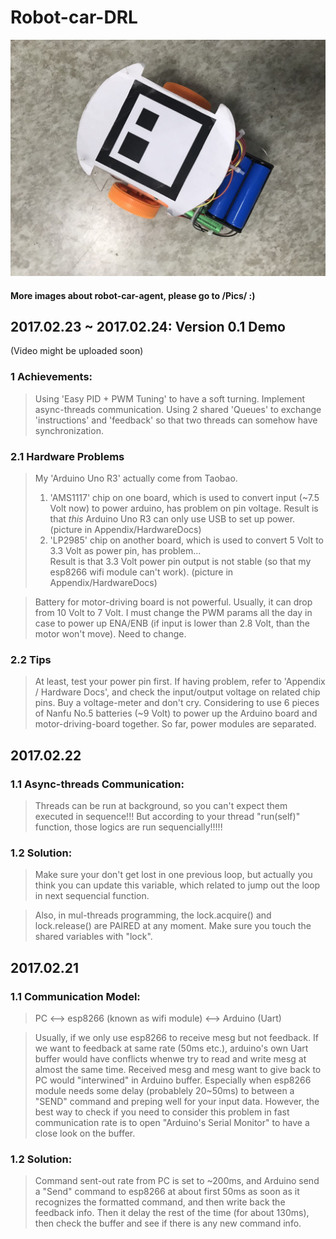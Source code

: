 # Robot-car-DRL


![view from top](Pics/bird_view.jpg)

#### More images about robot-car-agent, please go to /Pics/ :)

## 2017.02.23 ~ 2017.02.24: Version 0.1 Demo 
(Video might be uploaded soon)

### 1 Achievements:
> Using 'Easy PID + PWM Tuning'  to have a soft turning. 
> Implement async-threads communication. Using 2 shared 'Queues' to exchange 'instructions' and 'feedback' so that two threads can somehow have synchronization.

### 2.1 Hardware Problems
> My 'Arduino Uno R3' actually come from Taobao. 
> 1) 'AMS1117' chip on one board, which is used to convert input (~7.5 Volt now) to power arduino, has problem on pin voltage. 
> Result is that *this* Arduino Uno R3  can only use USB to set up power. (picture in Appendix/HardwareDocs)
> 2) 'LP2985' chip on another board, which is used to convert 5 Volt to 3.3 Volt as power pin, has problem...  
> Result is that 3.3 Volt power pin output is not stable (so that my esp8266 wifi module can't work). (picture in Appendix/HardwareDocs)

> Battery for motor-driving board is not powerful. Usually, it can drop from 10 Volt to 7 Volt.
> I must change the PWM params all the day in case to power up ENA/ENB (if input is lower than 2.8 Volt, than the motor won't move). Need to change.

### 2.2 Tips
> At least, test your power pin first. If having problem, refer to 'Appendix / Hardware Docs', and check the input/output voltage on related chip pins. 
> Buy a voltage-meter and don't cry. 
> Considering to use 6 pieces of Nanfu No.5 batteries (~9 Volt) to power up the Arduino board and motor-driving-board together. So far, power modules are separated. 

## 2017.02.22

### 1.1 Async-threads Communication:
> Threads can be run at background, so you can't expect them executed in sequence!!!  But according to your thread "run(self)" function, those logics are run sequencially!!!!!

### 1.2 Solution:
> Make sure your don't get lost in one previous loop, but actually you think you can update this variable, which related to jump out the loop in next sequencial function.

> Also, in mul-threads programming, the lock.acquire() and  lock.release() are PAIRED at any moment. Make sure you touch the shared variables with "lock".



##  2017.02.21

### 1.1 Communication Model:
>  PC <--> esp8266 (known as wifi module) <--> Arduino (Uart)

>  Usually, if we only use esp8266 to receive mesg but not feedback. If we want to feedback at same rate (50ms etc.), arduino's own Uart buffer would have conflicts whenwe try to read and write mesg at almost the same time.
>  Received mesg and mesg want to give back to PC would "interwined" in Arduino buffer. Especially when esp8266 module needs some delay (probablely 20~50ms) to between a "SEND" command and preping well for your input data. However, the best way to check if you need to consider this problem in fast communication rate is to open "Arduino's Serial Monitor" to have a close look on the buffer.

### 1.2 Solution:
>  Command sent-out rate from PC is set to ~200ms, and Arduino send a "Send" command to esp8266 at about first 50ms as soon as it recognizes the formatted command, and then write back the feedback info. Then it delay the rest of the time (for about 130ms), then check the buffer and see if there is any new command info. 